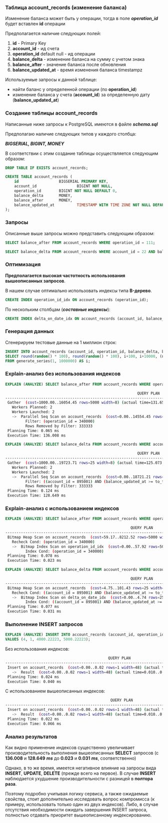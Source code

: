 ### Таблица account_records (изменение баланса)
Изменение баланса может быть у операции, тогда в поле ___operation_id___ будет вставлен __id__ операции

Предполагается наличие следующих полей:
1. __id__ - Primary Key
2. __account_id__ - ид счета
3. __operation_id__ default null - ид операции
4. __balance_delta__ - изменение баланса на сумму с учетом знака
5. __balance_after__ - значение баланса после обновления
6. __balance_updated_at__ - время изменения баланса timestampz

Используемые запросы к данной таблице:
 - найти баланс у определенной операции (по __operation_id__)
 - изменение баланса у счета (__account_id__) за определенную дату (__balance_updated_at__)

### Создание таблицы account_records 
Написанные ниже запросы к PostgreSQL имеются в файле **_schema.sql_**

Предполагаю наличие следующих типов у каждого столбца:

___BIGSERIAL, BIGINT, MONEY___

В соответствии с этим создание таблицы осуществляется следующим образом:
```sql
DROP TABLE IF EXISTS account_records;

CREATE TABLE account_records (
    id           		BIGSERIAL PRIMARY KEY,
    account_id                  BIGINT NOT NULL,
    operation_id 		BIGINT NOT NULL DEFAULT 0,
    balance_delta 		MONEY,
    balance_after 		MONEY,
    balance_updated_at          TIMESTAMP WITH TIME ZONE NOT NULL DEFAULT now()
);
```

### Запросы 
Описанные выше запросы можно представить следующим образом:
```sql
SELECT balance_after FROM account_records WHERE operation_id = 111;
```

```sql
SELECT balance_delta FROM account_records WHERE account_id = 22 AND balance_updated_at >= to_timestamp('2022-04-20','YYYY-MM-DD') AND balance_updated_at < to_timestamp('2022-04-21','YYYY-MM-DD');
```

### Оптимизация 

__Предполагается высокая частотность использования вышеописанных запросов__.

В нашем случае оптимально использовать индексы типа __B-дерево__.

```sql
CREATE INDEX operation_id_idx ON account_records (operation_id);
```

По нескольким столбцам (___составные индексы___):
```sql
CREATE INDEX delta_on_date_idx ON account_records (account_id, balance_updated_at);
```
### Генерация данных

Сгенерируем тестовые данные на 1 миллион строк:
```sql
INSERT INTO account_records (account_id, operation_id, balance_delta, balance_after, balance_updated_at)
SELECT round(random() * 100), round(random() * 100), i+100, i+10000, (now() - interval '30 day' * round(random() * 100))
FROM generate_series(1, 1000000) AS i;
```

### Explain-анализ без использования индексов
```sql
EXPLAIN (ANALYZE) SELECT balance_after FROM account_records WHERE operation_id = 340000;
```
```bash
                                                           QUERY PLAN                                                            
---------------------------------------------------------------------------------------------------------------------------------
 Gather  (cost=1000.00..16054.45 rows=5000 width=8) (actual time=131.658..135.994 rows=0 loops=1)
   Workers Planned: 2
   Workers Launched: 2
   ->  Parallel Seq Scan on account_records  (cost=0.00..14554.45 rows=2083 width=8) (actual time=124.721..124.722 rows=0 loops=3)
         Filter: (operation_id = 340000)
         Rows Removed by Filter: 333333
 Planning Time: 0.065 ms
 Execution Time: 136.008 ms
```
```sql
EXPLAIN (ANALYZE) SELECT balance_delta FROM account_records WHERE account_id = 895001 AND balance_updated_at >= to_timestamp('2022-04-20','YYYY-MM-DD') AND balance_updated_at < to_timestamp('2022-04-21','YYYY-MM-DD');
```
```bash
                                                           QUERY PLAN                                                            
---------------------------------------------------------------------------------------------------------------------------------
 Gather  (cost=1000.00..19723.71 rows=25 width=8) (actual time=125.073..128.630 rows=0 loops=1)
   Workers Planned: 2
   Workers Launched: 2
   ->  Parallel Seq Scan on account_records  (cost=0.00..18721.21 rows=10 width=8) (actual time=116.687..116.687 rows=0 loops=3)
         Filter: ((account_id = 895001) AND (balance_updated_at >= to_timestamp('2022-Dec-20'::text, 'YYYY-Mon-DD'::text)) AND (balance_updated_at < to_timestamp('2022-Dec-21'::text, 'YYYY-Mon-DD'::text)))
         Rows Removed by Filter: 333333
 Planning Time: 0.124 ms
 Execution Time: 128.649 ms
```
### Explain-анализ с использованием индексов
```sql
EXPLAIN (ANALYZE) SELECT balance_after FROM account_records WHERE operation_id = 500001;
```
```bash
                                                        QUERY PLAN                                                         
---------------------------------------------------------------------------------------------------------------------------
 Bitmap Heap Scan on account_records  (cost=59.17..8212.52 rows=5000 width=8) (actual time=0.009..0.009 rows=0 loops=1)
   Recheck Cond: (operation_id = 340000)
   ->  Bitmap Index Scan on operation_id_idx  (cost=0.00..57.92 rows=5000 width=0) (actual time=0.008..0.008 rows=0 loops=1)
         Index Cond: (operation_id = 340000)
 Planning Time: 0.078 ms
 Execution Time: 0.023 ms
```
```sql
EXPLAIN (ANALYZE) SELECT balance_delta FROM account_records WHERE account_id = 895001 AND balance_updated_at >= to_timestamp('2022-04-20','YYYY-MM-DD') AND balance_updated_at < to_timestamp('2022-04-21','YYYY-MM-DD');
```
```bash
                                                        QUERY PLAN                                                         
---------------------------------------------------------------------------------------------------------------------------
 Bitmap Heap Scan on account_records  (cost=4.75..101.43 rows=25 width=8) (actual time=0.015..0.015 rows=0 loops=1)
   Recheck Cond: ((account_id = 895001) AND (balance_updated_at >= to_timestamp('2022-Dec-20'::text, 'YYYY-Mon-DD'::text)) AND (balance_updated_at < to_timestamp('2022-Dec-21'::text, 'YYYY-Mon-DD'::text)))
   ->  Bitmap Index Scan on delta_on_date_idx  (cost=0.00..4.74 rows=25 width=0) (actual time=0.014..0.014 rows=0 loops=1)
         Index Cond: ((account_id = 895001) AND (balance_updated_at >= to_timestamp('2022-Dec-20'::text, 'YYYY-Mon-DD'::text)) AND (balance_updated_at < to_timestamp('2022-Dec-21'::text, 'YYYY-Mon-DD'::text)))
 Planning Time: 0.077 ms
 Execution Time: 0.031 ms
```

### Выполнение INSERT запросов
```sql
EXPLAIN (ANALYZE) INSERT INTO account_records (account_id, operation_id, balance_delta, balance_after)
VALUES (4, 1, 4000.22223, 5000.22223);
```
Без использования индексов:
```bash
                                              QUERY PLAN                                                           
-------------------------------------------------------------------------------------------------------------------------------
 Insert on account_records  (cost=0.00..0.02 rows=1 width=48) (actual time=0.026..0.027 rows=0 loops=1)
   ->  Result  (cost=0.00..0.02 rows=1 width=48) (actual time=0.010..0.010 rows=1 loops=1)
 Planning Time: 0.024 ms
 Execution Time: 0.040 ms
```
С использованием вышеописанных индексов:
```bash
                                               QUERY PLAN                                               
--------------------------------------------------------------------------------------------------------
 Insert on account_records  (cost=0.00..0.02 rows=1 width=48) (actual time=0.047..0.047 rows=0 loops=1)
   ->  Result  (cost=0.00..0.02 rows=1 width=48) (actual time=0.010..0.011 rows=1 loops=1)
 Planning Time: 0.022 ms
 Execution Time: 0.066 ms
```

### Анализ результатов
Как видно применение индексов существенно увеличивает производительность выполнения вышеописанных **SELECT** запросов (с **136.008** и **128.649** _**ms**_ до **0.023** и **0.031** **_ms_**, соответственно)

Однако, в то же время, имеется негативное влияние на запросы вида **INSERT**, **UPDATE**, **DELETE** (прежде всего на первое). В случае **INSERT** наблюдается ухудшение производительности с разницей в **полтора раза**. 

Поэтому подробно учитывая логику сервиса, а также ожидаемые свойства, стоит дополнительно исследовать вопрос компромисса (к примеру, использовать только один из двух индексов).
Либо, в случае отсутствия необходимости ожидать завершения INSERT запроса, полностью отдавать приоритет вышеописанному индексированию.
